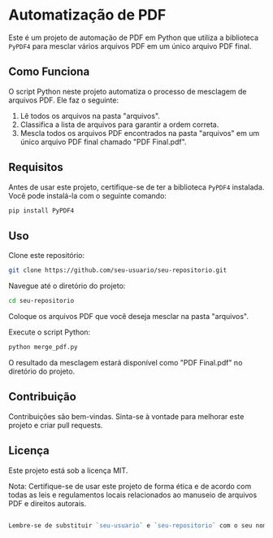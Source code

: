 # Automatização de PDF

Este é um projeto de automação de PDF em Python que utiliza a biblioteca `PyPDF4` para mesclar vários arquivos PDF em um único arquivo PDF final.

## Como Funciona

O script Python neste projeto automatiza o processo de mesclagem de arquivos PDF. Ele faz o seguinte:

1. Lê todos os arquivos na pasta "arquivos".
2. Classifica a lista de arquivos para garantir a ordem correta.
3. Mescla todos os arquivos PDF encontrados na pasta "arquivos" em um único arquivo PDF final chamado "PDF Final.pdf".

## Requisitos

Antes de usar este projeto, certifique-se de ter a biblioteca `PyPDF4` instalada. Você pode instalá-la com o seguinte comando:

```bash
pip install PyPDF4
````

## Uso

Clone este repositório:

```bash
git clone https://github.com/seu-usuario/seu-repositorio.git
```

Navegue até o diretório do projeto:
```bash
cd seu-repositorio
```

Coloque os arquivos PDF que você deseja mesclar na pasta "arquivos".

Execute o script Python:
```bash
python merge_pdf.py
```
O resultado da mesclagem estará disponível como "PDF Final.pdf" no diretório do projeto.

## Contribuição

Contribuições são bem-vindas. Sinta-se à vontade para melhorar este projeto e criar pull requests.

## Licença

Este projeto está sob a licença MIT.

Nota: Certifique-se de usar este projeto de forma ética e de acordo com todas as leis e regulamentos locais relacionados ao manuseio de arquivos PDF e direitos autorais.

```perl

Lembre-se de substituir `seu-usuario` e `seu-repositorio` com o seu nome de usuário e nome do repositório no GitHub. Certifique-se de adicionar um arquivo `LICENSE` ao seu projeto, de acordo com a licença que você deseja usar.

```
